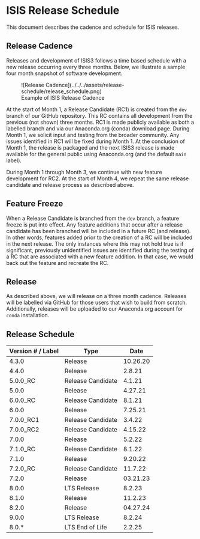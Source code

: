 # ISIS Release Schedule
This document describes the cadence and schedule for ISIS releases.

## Release Cadence
Releases and development of ISIS3 follows a time based schedule with a new release occurring every three months. Below, we illustrate a sample four month snapshot of software development.

<figure markdown>
  ![Release Cadence](../../../assets/release-schedule/release_schedule.png)
  <figcaption>Example of ISIS Release Cadence</figcaption>
</figure>



At the start of Month 1, a Release Candidate (RC1) is created from the `dev` branch of our GitHub repository. This RC contains all development from the previous (not shown) three months. RC1 is made publicly available as both a labelled branch and via our Anaconda.org (conda) download page. During Month 1, we solicit input and testing from the broader community. Any issues identified in RC1 will be fixed during Month 1. At the conclusion of Month 1, the release is packaged and the next ISIS3 release is made available for the general public using Anaconda.org (and the default `main` label).

During Month 1 through Month 3, we continue with new feature development for RC2. At the start of Month 4, we repeat the same release candidate and release process as described above.

## Feature Freeze
When a Release Candidate is branched from the `dev` branch, a feature freeze is put into effect. Any feature additions that occur after a release candidate has been branched will be included in a future RC (and release). In other words, features added prior to the creation of a RC will be included in the next release. The only instances where this may not hold true is if significant, previously unidentified issues are identified during the testing of a RC that are associated with a new feature addition. In that case, we would back out the feature and recreate the RC.

## Release
As described above, we will release on a three month cadence. Releases will be labelled via GitHub for those users that wish to build from scratch. Additionally, releases will be uploaded to our Anaconda.org account for `conda` installation.

## Release Schedule
| Version # / Label | Type | Date | 
|-------------------|------|------------|
| 4.3.0 | Release | 10.26.20 |
| 4.4.0 | Release | 2.8.21 |
| 5.0.0_RC | Release Candidate | 4.1.21 |
| 5.0.0 | Release | 4.27.21 |
| 6.0.0_RC | Release Candidate | 8.1.21 | 
| 6.0.0 | Release | 7.25.21 |
| 7.0.0_RC1 | Release Candidate | 3.4.22 |
| 7.0.0_RC2 | Release Candidate | 4.15.22 |
| 7.0.0 | Release | 5.2.22 |
| 7.1.0_RC | Release Candidate | 8.1.22 |
| 7.1.0 | Release | 9.20.22 |
| 7.2.0_RC | Release Candidate | 11.7.22 |
| 7.2.0 | Release | 03.21.23 |
| 8.0.0 | LTS Release | 8.2.23 |
| 8.1.0 | Release | 11.2.23 |
| 8.2.0 | Release | 04.27.24 |
| 9.0.0 | LTS Release | 8.2.24 |
| 8.0.* | LTS End of Life | 2.2.25 |
